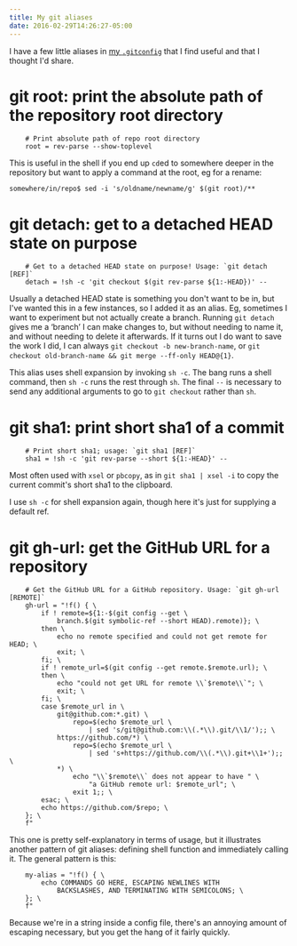 ```yaml
---
title: My git aliases
date: 2016-02-29T14:26:27-05:00
---
```


I have a few little aliases in [my `.gitconfig`][gitconfig] that I find useful
and that I thought I'd share.

[gitconfig]: https://github.com/kamalmarhubi/dotfiles-git/blob/master/.gitconfig


# git root: print the absolute path of the repository root directory

```
	# Print absolute path of repo root directory
	root = rev-parse --show-toplevel
```

This is useful in the shell if you end up `cd`ed to somewhere deeper in the
repository but want to apply a command at the root, eg for a rename:

```
somewhere/in/repo$ sed -i 's/oldname/newname/g' $(git root)/**
```


# git detach: get to a detached HEAD state on purpose

```
	# Get to a detached HEAD state on purpose! Usage: `git detach [REF]`
	detach = !sh -c 'git checkout $(git rev-parse ${1:-HEAD})' --
```

Usually a detached HEAD state is something you don't want to be in, but I've
wanted this in a few instances, so I added it as an alias. Eg, sometimes I want
to experiment but not actually create a branch. Running `git detach` gives me a
‘branch’ I can make changes to, but without needing to name it, and without needing
to delete it afterwards. If it turns out I do want to save the work I did, I
can always `git checkout -b new-branch-name`, or `git checkout old-branch-name
&& git merge --ff-only HEAD@{1}`.

This alias uses shell expansion by invoking `sh -c`. The bang runs a shell
command, then `sh -c` runs the rest through `sh`. The final `--` is necessary
to send any additional arguments to go to `git checkout` rather than `sh`.


# git sha1: print short sha1 of a commit

```
	# Print short sha1; usage: `git sha1 [REF]`
	sha1 = !sh -c 'git rev-parse --short ${1:-HEAD}' --
```

Most often used with `xsel` or `pbcopy`, as in `git sha1 | xsel -i` to copy the
current commit's short sha1 to the clipboard.

I use `sh -c` for shell expansion again, though here it's just for supplying a
default ref.


# git gh-url: get the GitHub URL for a repository

```
	# Get the GitHub URL for a GitHub repository. Usage: `git gh-url [REMOTE]`
	gh-url = "!f() { \
		if ! remote=${1:-$(git config --get \
			branch.$(git symbolic-ref --short HEAD).remote)}; \
		then \
			echo no remote specified and could not get remote for HEAD; \
			exit; \
		fi; \
		if ! remote_url=$(git config --get remote.$remote.url); \
		then \
			echo "could not get URL for remote \\`$remote\\`"; \
			exit; \
		fi; \
		case $remote_url in \
			git@github.com:*.git) \
				repo=$(echo $remote_url \
					| sed 's/git@github.com:\\(.*\\).git/\\1/');; \
			https://github.com/*) \
				repo=$(echo $remote_url \
					| sed 's+https://github.com/\\(.*\\).git+\\1+');; \
			*) \
				echo "\\`$remote\\` does not appear to have " \
					"a GitHub remote url: $remote_url"; \
				exit 1;; \
		esac; \
		echo https://github.com/$repo; \
	}; \
	f"
```

This one is pretty self-explanatory in terms of usage, but it illustrates
another pattern of git aliases: defining shell function and immediately calling
it. The general pattern is this:

```
	my-alias = "!f() { \
		echo COMMANDS GO HERE, ESCAPING NEWLINES WITH
			BACKSLASHES, AND TERMINATING WITH SEMICOLONS; \
	}; \
	f"
```

Because we're in a string inside a config file, there's an annoying amount of
escaping necessary, but you get the hang of it fairly quickly.

